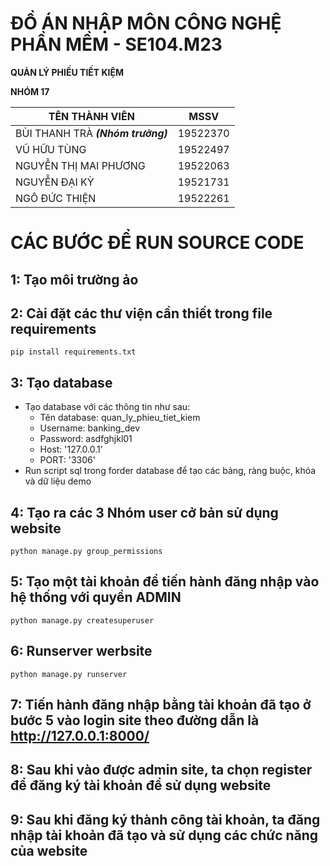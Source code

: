 # __ĐỒ ÁN NHẬP MÔN CÔNG NGHỆ PHẦN MỀM - SE104.M23__ 
__QUẢN LÝ PHIẾU TIẾT KIỆM__

__NHÓM 17__

TÊN THÀNH VIÊN | MSSV 
 ------------ | ------------- 
BÙI THANH TRÀ ___(Nhóm trưởng)___ | 19522370
VŨ HỮU TÙNG | 19522497
NGUYỄN THỊ MAI PHƯƠNG | 19522063
NGUYỄN ĐẠI KỲ | 19521731
NGÔ ĐỨC THIỆN | 19522261

# __CÁC BƯỚC ĐỂ RUN SOURCE CODE__
## 1: Tạo môi trường ảo
## 2: Cài đặt các thư viện cần thiết trong file requirements 
```
pip install requirements.txt
```
## 3: Tạo database 
- Tạo database với các thông tin như sau:
  - Tên database: quan_ly_phieu_tiet_kiem
  - Username: banking_dev
  - Password: asdfghjkl01
  - Host: '127.0.0.1'
  - PORT: '3306'
- Run script sql trong forder database để tạo các bảng, ràng buộc, khóa và dữ liệu demo
## 4: Tạo ra các 3 Nhóm user cở bản sử dụng website
```
python manage.py group_permissions
```
## 5: Tạo một tài khoản để tiến hành đăng nhập vào hệ thống với quyền ADMIN
```
python manage.py createsuperuser
```
## 6: Runserver werbsite
```
python manage.py runserver
```
## 7: Tiến hành đăng nhập bằng tài khoản đã tạo ở bước 5 vào login site theo đường dẫn là http://127.0.0.1:8000/
## 8: Sau khi vào được admin site, ta chọn register để đăng ký tài khoản để sử dụng website
## 9: Sau khi đăng ký thành công tài khoản, ta đăng nhập tài khoản đã tạo và sử dụng các chức năng của website
